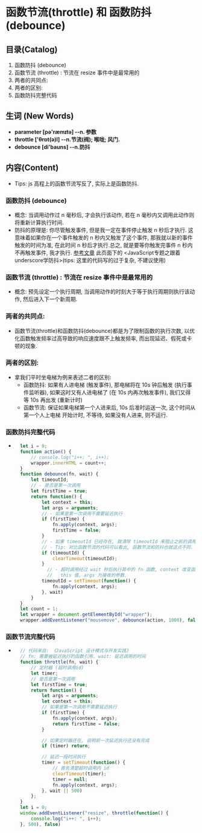 # 函数节流(throttle) 和 函数防抖(debounce)


## 目录(Catalog)
1. 函数防抖 (debounce)
1. 函数节流 (throttle) : 节流在 resize 事件中是最常用的
1. 两者的共同点:
1. 两者的区别:
1. 函数防抖完整代码



## 生词 (New Words)
- **parameter [pə'ræmɪtə] --n. 参数**
- **throttle ['θrɒt(ə)l] --n.节流(阀); 喉咙; 风门.**
- **debounce [di'bauns] --n.防抖**



## 内容(Content)
- Tips: js 高程上的函数节流写反了, 实际上是函数防抖.

### 函数防抖 (debounce)
- 概念: 当调用动作过 n 毫秒后, 才会执行该动作,
  若在 n 毫秒内又调用此动作则将重新计算执行时间.
- 防抖的原理是: 你尽管触发事件, 但是我一定在事件停止触发 n 秒后才执行.
  这意味着如果你在一个事件触发的 n 秒内又触发了这个事件, 那我就以新的事件触发的时间为准,
  在此时间 n 秒后才执行.总之, 就是要等你触发完事件 n 秒内不再触发事件, 我才执行.
  [参考文章](https://github.com/mqyqingfeng/Blog) 此页面下的 
  <JavaScript专题之跟着underscore学防抖>(tips: 这里的代码写的过于复杂, 不建议使用)

### 函数节流 (throttle) : 节流在 resize 事件中是最常用的
- 概念: 预先设定一个执行周期, 当调用动作的时刻大于等于执行周期则执行该动作,
  然后进入下一个新周期.

### 两者的共同点:
- 函数节流(throttle)和函数防抖(debounce)都是为了限制函数的执行次数,
  以优化函数触发频率过高导致的响应速度跟不上触发频率, 而出现延迟、假死或卡顿的现象.

### 两者的区别:
- 拿我们平时坐电梯为例来表述二者的区别:
    + 函数防抖: 如果有人进电梯 (触发事件), 那电梯将在 10s 钟后触发 (执行事件监听器),
      如果这时又有人进电梯了 (在 10s 内再次触发事件), 我们又得等 10s 再出发 (重新计时)
    + 函数节流: 保证如果电梯第一个人进来后, 10s 后准时运送一次, 这个时间从第一个人上电梯
      开始计时, 不等待, 如果没有人进来, 则不运行.

### 函数防抖完整代码
- ```js
    let i = 0;
    function action() {
        // console.log("i++: ", i++);
        wrapper.innerHTML = count++;
    }
    function debounce(fn, wait) {
        let timeoutId;
        // - 是否是第一次调用
        let firstTime = true;
        return function() {
            let context = this;
            let args = arguments;
            // - 如果是第一次调用不需要延迟执行
            if (firstTime) {
                fn.apply(context, args);
                firstTime = false;
            }
            // - 如果 timeoutId 已经存在, 就清除 timeoutId 来阻止之前的调用被执行.
            // - Tip: 对比函数节流的代码可以看出, 函数节流和防抖也就这点不同.
            if (timeoutId) {
                clearTimeout(timeoutId);
            }
              // - 超时调用经过 wait 秒后执行其中的 fn 函数, context 改变函数的
              //   this 值, args 为接收的参数.
            timeoutId = setTimeout(function() {
                fn.apply(context, args);
            }, wait)
        }
    }
    let count = 1;
    let wrapper = document.getElementById("wrapper");
    wrapper.addEventListener("mousemove", debounce(action, 1000), false);
  ```


### 函数节流完整代码
- ```js
    // 代码来自: 《JavaScript 设计模式与开发实践》
    // fn: 需要被延迟执行的函数引用. wait: 延迟调用的时间
    function throttle(fn, wait) {
        // 定时器 (超时调用id)
        let timer;
        // 是否是第一次调用
        let firstTime = true;
        return function() {
            let args = arguments;
            let context = this;
            // 如果是第一次调用不需要延迟执行
            if (firstTime) {
                fn.apply(context, args);
                return firstTime = false;
            }

            // 如果定时器还在, 说明前一次延迟执行还没有完成
            if (timer) return;

            // 延迟一段时间执行
            timer = setTimeout(function() {
                // 首先清楚超时调用内 id
                clearTimeout(timer);
                timer = null;
                fn.apply(context, args);
            }, wait || 500)
        };
    }
    let i = 0;
    window.addEventListener("resize", throttle(function() {
        console.log("i++: ", i++);
    }, 500), false)
  ```

